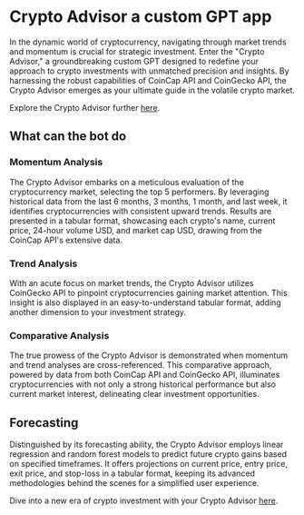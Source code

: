 # Crypto Advisor a custom GPT app

In the dynamic world of cryptocurrency, navigating through market trends and momentum is crucial for strategic investment. Enter the "Crypto Advisor," a groundbreaking custom GPT designed to redefine your approach to crypto investments with unmatched precision and insights. By harnessing the robust capabilities of CoinCap API and CoinGecko API, the Crypto Advisor emerges as your ultimate guide in the volatile crypto market.

Explore the Crypto Advisor further [here](https://chat.openai.com/g/g-VPHBPzzLd-crypto-advisor).

## What can the bot do

### Momentum Analysis

The Crypto Advisor embarks on a meticulous evaluation of the cryptocurrency market, selecting the top 5 performers. By leveraging historical data from the last 6 months, 3 months, 1 month, and last week, it identifies cryptocurrencies with consistent upward trends. Results are presented in a tabular format, showcasing each crypto's name, current price, 24-hour volume USD, and market cap USD, drawing from the CoinCap API's extensive data.

### Trend Analysis

With an acute focus on market trends, the Crypto Advisor utilizes CoinGecko API to pinpoint cryptocurrencies gaining market attention. This insight is also displayed in an easy-to-understand tabular format, adding another dimension to your investment strategy.

### Comparative Analysis

The true prowess of the Crypto Advisor is demonstrated when momentum and trend analyses are cross-referenced. This comparative approach, powered by data from both CoinCap API and CoinGecko API, illuminates cryptocurrencies with not only a strong historical performance but also current market interest, delineating clear investment opportunities.

## Forecasting 

Distinguished by its forecasting ability, the Crypto Advisor employs linear regression and random forest models to predict future crypto gains based on specified timeframes. It offers projections on current price, entry price, exit price, and stop-loss in a tabular format, keeping its advanced methodologies behind the scenes for a simplified user experience.

Dive into a new era of crypto investment with your Crypto Advisor [here](https://chat.openai.com/g/g-VPHBPzzLd-crypto-advisor).
